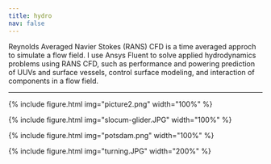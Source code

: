 ```yaml
---
title: hydro
nav: false
---
```


Reynolds Averaged Navier Stokes (RANS) CFD is a time averaged approch to simulate a flow field. I use Ansys Fluent to solve applied hydrodynamics problems using RANS CFD, such as performance and powering prediction of UUVs and surface vessels, control surface modeling, and interaction of components in a flow field.

------

{% include figure.html img="picture2.png" width="100%" %}

{% include figure.html img="slocum-glider.JPG" width="100%" %}

{% include figure.html img="potsdam.png" width="100%" %}

{% include figure.html img="turning.JPG" width="200%" %}

